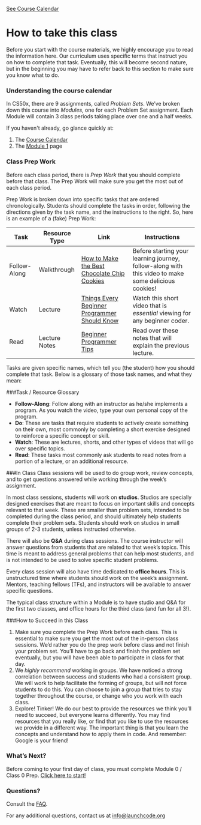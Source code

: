 [See Course Calendar](../calendar)
# How to take this class

Before you start with the course materials, we highly encourage you to read the information here. Our curriculum uses specific terms that instruct you on how to complete that task. Eventually, this will become second nature, but in the beginning you may have to refer back to this section to make sure you know what to do. 


### Understanding the course calendar

In CS50x, there are 9 assignments, called *Problem Sets*. We’ve broken down this course into *Modules*, one for each Problem Set assignment. Each Module will contain 3 class periods taking place over one and a half weeks.

If you haven't already, go glance quickly at:
1. The <a href="../calendar" target="_blank">Course Calendar</a>
2. The <a href="../calendar/cs50/unit1-fundamentals/module1" target="_blank">Module 1</a> page

### Class Prep Work

Before each class period, there is *Prep Work* that you should complete before that class. The Prep Work will make sure you get the most out of each class period.

Prep Work is broken down into specific tasks that are ordered chronologically. Students should complete the tasks in order, following the directions given by the task name, and the instructions to the right. So, here is an example of a (fake) Prep Work:

Task | Resource Type | Link | Instructions
-----|---------------|------|-------------
Follow-Along | Walkthrough | <a href="https://www.youtube.com/watch?v=VaT3qsoHPQ8" target="_blank">How to Make the Best Chocolate Chip Cookies</a> | Before starting your learning journey, follow-along with this video to make some delicious cookies!
Watch | Lecture | <a href="https://www.youtube.com/watch?v=dQw4w9WgXcQ" target="_blank">Things Every Beginner Programmer Should Know</a> | Watch this short video that is _essential_ viewing for any beginner coder.
Read | Lecture Notes | <a href="https://en.wikipedia.org/wiki/Rickrolling" target="_blank">Beginner Programmer Tips</a> | Read over these notes that will explain the previous lecture.

Tasks are given specific names, which tell you (the student) how you should complete that task. Below is a glossary of those task names, and what they mean:

###Task / Resource Glossary
* **Follow-Along**: Follow along with an instructor as he/she implements a program. As you watch the video, type your own personal copy of the program. 
* **Do**: These are tasks that require students to actively create something on their own, most commonly by completing a short exercise designed to reinforce a specific concept or skill.
* **Watch**: These are lectures, shorts, and other types of videos that will go over specific topics. 
* **Read**: These tasks most commonly ask students to read notes from a portion of a lecture, or an additional resource.

###In Class
Class sessions will be used to do group work, review concepts, and to get questions answered while working through the week’s assignment. 

In most class sessions, students will work on **studios**. Studios are specially designed exercises that are meant to focus on important skills and concepts relevant to that week. These are smaller than problem sets, intended to be completed during the class period, and should ultimately help students complete their problem sets. Students should work on studios in small groups of 2-3 students, unless instructed otherwise. 
 
There will also be **Q&A** during class sessions. The course instructor will answer questions from students that are related to that week’s topics. This time is meant to address general problems that can help most students, and is not intended to be used to solve specific student problems. 

Every class session will also have time dedicated to **office hours**. This is unstructured time where students should work on the week’s assignment. Mentors, teaching fellows (TFs), and instructors will be available to answer specific questions. 

The typical class structure within a Module is to have studio and Q&A for the first two classes, and office hours for the third class (and fun for all 3!).

###How to Succeed in this Class
1. Make sure you complete the Prep Work before each class. This is essential to make sure you get the most out of the in-person class sessions. We’d rather you do the prep work before class and not finish your problem set. You’ll have to go back and finish the problem set eventually, but you will have been able to participate in class for that day. 
2. We _highly recommend_ working in groups. We have noticed a strong correlation between success and students who had a consistent group. We will work to help facilitate the forming of groups, but will not force students to do this. You can choose to join a group that tries to stay together throughout the course, or change who you work with each class. 
3. Explore! Tinker! We do our best to provide the resources we think you’ll need to succeed, but everyone learns differently. You may find resources that you really like, or find that you like to use the resources we provide in a different way. The important thing is that you learn the concepts and understand how to apply them in code. And remember: Google is your friend!


### What’s Next?

Before coming to your first day of class, you must complete Module 0 / Class 0 Prep. [Click here to start!](../calendar/module0)

### Questions?

Consult the [FAQ](./FAQ.md). 

For any additional questions, contact us at info@launchcode.org
